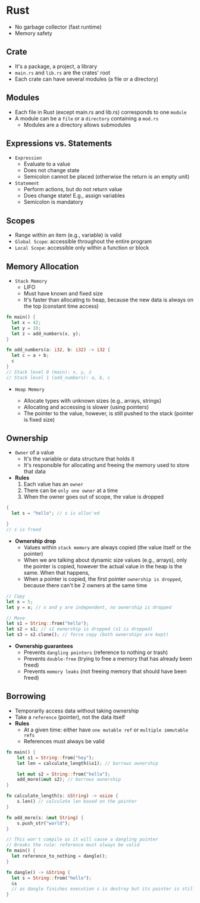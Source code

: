 # Rust

- No garbage collector (fast runtime)
- Memory safety

## Crate

- It's a package, a project, a library
- `main.rs` and `lib.rs` are the crates' root
- Each crate can have several modules (a file or a directory)

## Modules

- Each file in Rust (except main.rs and lib.rs) corresponds to one `module`
- A module can be a `file` or a `directory` containing a `mod.rs`
  - Modules are a directory allows submodules

## Expressions vs. Statements

- `Expression`
  - Evaluate to a value
  - Does not change state
  - Semicolon cannot be placed (otherwise the return is an empty unit)
- `Statement`
  - Perform actions, but do not return value
  - Does change state! E.g., assign variables
  - Semicolon is mandatory

## Scopes

- Range within an item (e.g., variable) is valid
- `Global Scope`: accessible throughout the entire program
- `Local Scope`: accessible only within a function or block

## Memory Allocation

- `Stack Memory`
  - LIFO
  - Must have known and fixed size
  - It's faster than allocating to heap, because the new data is always on the top (constant time access)

```rust
fn main() {
  let x = 42;
  let y = 10;
  let z = add_numbers(x, y);
}

fn add_numbers(a: i32, b: i32) -> i32 {
  let c = a + b;
  c
}
// Stack level 0 (main): x, y, z
// Stack level 1 (add_numbers): a, b, c
```

- `Heap Memory`

  - Allocate types with unknown sizes (e.g., arrays, strings)
  - Allocating and accessing is slower (using pointers)
  - The pointer to the value, however, is still pushed to the stack (pointer is fixed size)

## Ownership

- `Owner` of a value
  - It's the variable or data structure that holds it
  - It's responsible for allocating and freeing the memory used to store that data
- **Rules**
  1. Each value has an `owner`
  1. There can be `only one owner` at a time
  1. When the owner goes out of scope, the value is dropped

```rust
{
  let s = "hello"; // s is alloc'ed

}
// s is freed
```

- **Ownership drop**
  - Values within `stack memory` are always copied (the value itself or the pointer)
  - When we are talking about dynamic size values (e.g., arrays), only the pointer is copied, however the actual value in the heap is the same. When that happens,
  - When a pointer is copied, the first pointer `ownership is dropped`, because there can't be 2 owners at the same time

```rust
// Copy
let x = 5;
let y = x; // x and y are independent, no ownership is dropped

// Move
let s1 = String::from("hello");
let s2 = s1; // s1 ownership is dropped (s1 is dropped)
let s3 = s2.clone(); // force copy (both ownerships are kept)
```

- **Ownership guarantees**
  - Prevents `dangling pointers` (reference to nothing or trash)
  - Prevents `double-free` (trying to free a memory that has already been freed)
  - Prevents `memory leaks` (not freeing memory that should have been freed)

## Borrowing

- Temporarily access data without taking ownership
- Take a `reference` (pointer), not the data itself
- **Rules**
  - At a given time: either have `one mutable ref` or `multiple immutable refs`
  - References must always be valid

```rust
fn main() {
    let s1 = String::from("hey");
    let len = calculate_length(&s1); // borrows ownership

    let mut s2 = String::from("hello");
    add_more(&mut s2); // borrows ownership
}

fn calculate_length(s: &String) -> usize {
    s.len() // calculate len based on the pointer
}

fn add_more(s: &mut String) {
    s.push_str("world");
}
```

```rust
// This won't compile as it will cause a dangling pointer
// Breaks the rule: reference must always be valid
fn main() {
  let reference_to_nothing = dangle();
}

fn dangle() -> &String {
  let s = String::from("hello");
  &s
  // as dangle finishes execution s is destroy but its pointer is still returned
}
```
